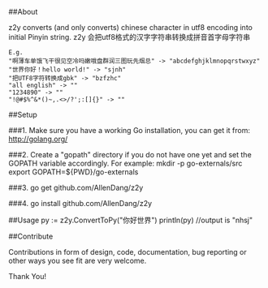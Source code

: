 ##About

z2y converts (and only converts) chinese character in utf8 encoding into initial Pinyin string.
z2y 会把utf8格式的汉字字符串转换成拼音首字母字符串

	E.g.
	"啊薄车单饿飞干很见空冷吗嫩哦盘群润三图玩先烟总" -> "abcdefghjklmnopqrstwxyz"
	"世界你好！hello world!" -> "sjnh"
	"把UTF8字符转换成gbk" -> "bzfzhc"
	"all english" -> ""
	"1234890" -> ""
	"!@#$%^&*()~,.<>/?';:[]{}" -> ""

##Setup

###1. Make sure you have a working Go installation, you can get it from:
   http://golang.org/
   
###2. Create a "gopath" directory if you do not have one yet and set the
   GOPATH variable accordingly. For example:
   mkdir -p go-externals/src
   export GOPATH=${PWD}/go-externals

###3. go get github.com/AllenDang/z2y

###4. go install github.com/AllenDang/z2y

##Usage
	py := z2y.ConvertToPy("你好世界")
	println(py) //output is "nhsj"

##Contribute

Contributions in form of design, code, documentation, bug reporting or other
ways you see fit are very welcome.

Thank You!